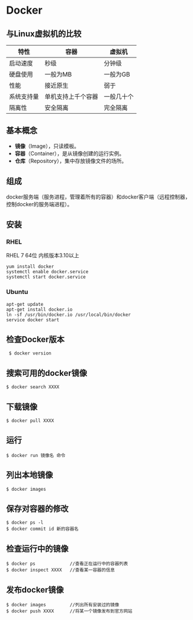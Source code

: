 # Docker
## 与Linux虚拟机的比较
| 特性 | 容器 | 虚拟机 |
|----|----|-----|
| 启动速度 | 秒级 | 分钟级 |
| 硬盘使用 | 一般为MB | 一般为GB |
| 性能 | 接近原生 | 弱于 |
| 系统支持量 | 单机支持上千个容器 | 一般几十个 |
| 隔离性 | 安全隔离 | 完全隔离 |

## 基本概念
* **镜像**（Image），只读模板。
* **容器**（Container），是从镜像创建的运行实例。
* **仓库**（Repository），集中存放镜像文件的场所。
## 组成
docker服务端（服务进程，管理着所有的容器）和docker客户端（远程控制器，控制docker的服务端进程）。
## 安装
### RHEL
RHEL 7 64位 内核版本3.10以上

    yum install docker
    systemctl enable docker.service
    systemctl start docker.service
### Ubuntu

    apt-get update
    apt-get install docker.io
    ln -sf /usr/bin/docker.io /usr/local/bin/docker
    service docker start
## 检查Docker版本
     $ docker version
## 搜索可用的docker镜像
    $ docker search XXXX
## 下载镜像
    $ docker pull XXXX
## 运行
    $ docker run 镜像名 命令
## 列出本地镜像
    $ docker images
## 保存对容器的修改

    $ docker ps -l
    $ docker commit id 新的容器名
## 检查运行中的镜像
    $ docker ps             //查看正在运行中的容器列表
    $ docker inspect XXXX   //查看某一容器的信息
## 发布docker镜像
    $ docker images         //列出所有安装过的镜像
    $ docker push XXXX      //将某一个镜像发布到官方网站